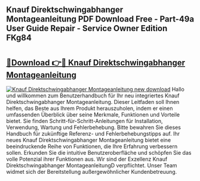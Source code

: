 ## Knauf Direktschwingabhanger Montageanleitung PDF Download Free - Part-49a User Guide Repair - Service Owner Edition FKg84

# <h2><a href="http://df6n64.blite.top/?on=Knauf+Direktschwingabhanger+Montageanleitung">🔗Download 👉🔴 Knauf Direktschwingabhanger Montageanleitung</a></h2>

[![Knauf Direktschwingabhanger Montageanleitung new download](https://i.imgur.com/lujVjoI.png)](http://df6n64.blite.top/?on=Knauf+Direktschwingabhanger+Montageanleitung)
Hallo und willkommen zum Benutzerhandbuch für Ihr neu integriertes Knauf Direktschwingabhanger Montageanleitung. Dieser Leitfaden soll Ihnen helfen, das Beste aus Ihrem Produkt herauszuholen, indem er einen umfassenden Überblick über seine Merkmale, Funktionen und Vorteile bietet. Sie finden Schritt-für-Schritt-Anleitungen für Installation, Verwendung, Wartung und Fehlerbehebung. Bitte bewahren Sie dieses Handbuch für zukünftige Referenz- und Fehlerbehebungstipps auf. Ihr neues Knauf Direktschwingabhanger Montageanleitung bietet eine beeindruckende Reihe von Funktionen, die Ihre Erfahrung verbessern sollen. Erkunden Sie die intuitive Benutzeroberfläche und schöpfen Sie das volle Potenzial ihrer Funktionen aus. Wir sind der Exzellenz Knauf Direktschwingabhanger MontageanleitungD verpflichtet. Unser Team widmet sich der Bereitstellung außergewöhnlicher Kundenbetreuung.
